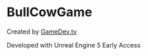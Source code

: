 # BullCowGame

Created by <a href="GameDev.tv">GameDev.tv</a>

Developed with Unreal Engine 5 Early Access
